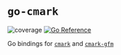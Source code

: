 # `go-cmark`

![coverage](https://img.shields.io/badge/Coverage-100%25-brightgreen) [![Go
Reference](https://pkg.go.dev/badge/github.com/matthewhughes934/go-cmark.svg)](https://pkg.go.dev/github.com/matthewhughes934/go-cmark)

Go bindings for [`cmark`](https://github.com/commonmark/cmark) and
[`cmark-gfm`](https://github.com/github/cmark-gfm)
